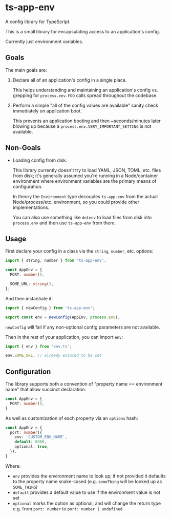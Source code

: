 
# ts-app-env

A config library for TypeScript.

This is a small library for encapsulating access to an application's config.

Currently just environment variables.

## Goals

The main goals are:

1. Declare all of an application's config in a single place.

   This helps understanding and maintaining an application's config vs. grepping for `process.env.FOO` calls spread throughout the codebase.

2. Perform a simple "all of the config values are available" sanity check immediately on application boot.

   This prevents an application booting and then ~seconds/minutes later blowing up because a `process.env.VERY_IMPORTANT_SETTING` is not available.

## Non-Goals

* Loading config from disk.

  This library currently doesn't try to load YAML, JSON, TOML, etc. files from disk; it's generally assumed you're running in a Node/container environment where environment variables are the primary means of configuration.

  In theory the `Environment` type decouples `ts-app-env` from the actual Node/process/etc. environment, so you could provide other implementations.

  You can also use something like `dotenv` to load files from disk into `process.env` and then use `ts-app-env` from there.

## Usage

First declare your config in a class via the `string`, `number`, etc. options:

```typescript
import { string, number } from 'ts-app-env';

const AppEnv = {
  PORT: number(),

  SOME_URL: string(),
};
```

And then instantiate it:

```typescript
import { newConfig } from 'ts-app-env';

export const env = newConfig(AppEnv, process.env);
```

`newConfig` will fail if any non-optional config parameters are not available.

Then in the rest of your application, you can import `env`:

```typescript
import { env } from 'env.ts';

env.SOME_URL; // already ensured to be set
```

## Configuration

The library supports both a convention of "property name == environment name" that allow succinct declaration:

```typescript
const AppEnv = {
  PORT: number(),
}
```

As well as customization of each property via an `options` hash:

```typescript
const AppEnv = {
  port: number({
    env: 'CUSTOM_ENV_NAME',
    default: 8080,
    optional: true,
  }),
}
```

Where:

* `env` provides the environment name to look up; if not provided it defaults to the property name snake-cased (e.g. `someThing` will be looked up as `SOME_THING`)
* `default` provides a default value to use if the environment value is not set
* `optional` marks the option as optional, and will change the return type e.g. from `port: number` to `port: number | undefined`

